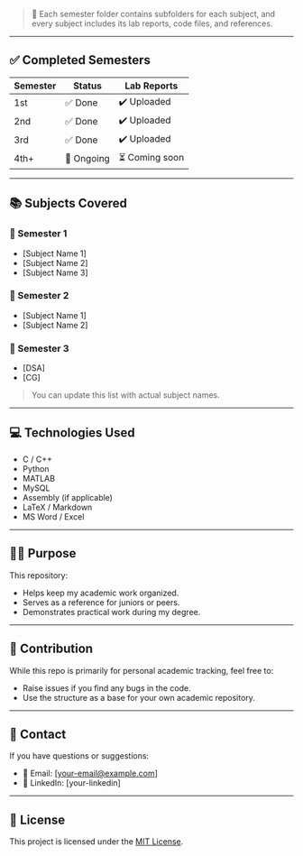 
> 📌 Each semester folder contains subfolders for each subject, and every subject includes its lab reports, code files, and references.

---

## ✅ Completed Semesters

| Semester | Status   | Lab Reports |
|----------|----------|-------------|
| 1st      | ✅ Done   | ✔️ Uploaded |
| 2nd      | ✅ Done   | ✔️ Uploaded |
| 3rd      | ✅ Done   | ✔️ Uploaded |
| 4th+     | 🔄 Ongoing | ⏳ Coming soon |

---

## 📚 Subjects Covered

### 📘 Semester 1
- [Subject Name 1]
- [Subject Name 2]
- [Subject Name 3]

### 📙 Semester 2
- [Subject Name 1]
- [Subject Name 2]

### 📗 Semester 3
- [DSA]
- [CG]

> You can update this list with actual subject names.

---

## 💻 Technologies Used
- C / C++
- Python
- MATLAB
- MySQL
- Assembly (if applicable)
- LaTeX / Markdown
- MS Word / Excel

---

## 🧑‍🔬 Purpose
This repository:
- Helps keep my academic work organized.
- Serves as a reference for juniors or peers.
- Demonstrates practical work during my degree.

---

## 🤝 Contribution
While this repo is primarily for personal academic tracking, feel free to:
- Raise issues if you find any bugs in the code.
- Use the structure as a base for your own academic repository.

---

## 📩 Contact
If you have questions or suggestions:

- 📧 Email: [your-email@example.com]
- 🔗 LinkedIn: [your-linkedin]

---

## 📜 License
This project is licensed under the [MIT License](LICENSE).


